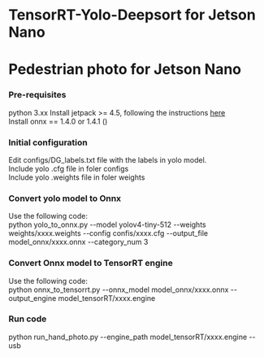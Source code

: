 # TensorRT-Yolo-Deepsort for Jetson Nano


# Pedestrian photo for Jetson Nano

### Pre-requisites
python 3.xx
Install jetpack >= 4.5, following the instructions [here](https://developer.nvidia.com/embedded/learn/get-started-jetson-nano-devkit#intro) <br />
Install onnx == 1.4.0 or 1.4.1 () <br />

### Initial configuration

Edit configs/DG_labels.txt file with the labels in yolo model. <br />
Include yolo .cfg file in foler configs <br />
Include yolo .weights file in foler weights <br />

### Convert yolo model to Onnx

Use the following code: <br />
python yolo_to_onnx.py --model yolov4-tiny-512 --weights weights/xxxx.weights --config confis/xxxx.cfg --output_file model_onnx/xxxx.onnx --category_num 3 <br />

### Convert Onnx model to TensorRT engine
Use the following code: <br />
python onnx_to_tensorrt.py --onnx_model model_onnx/xxxx.onnx --output_engine model_tensorRT/xxxx.engine

### Run code

python run_hand_photo.py --engine_path model_tensorRT/xxxx.engine --usb 







